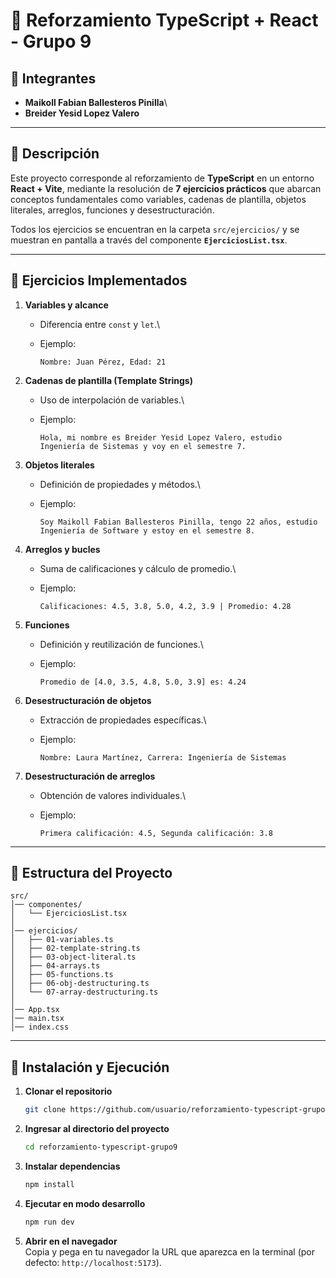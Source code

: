 # 📘 Reforzamiento TypeScript + React - Grupo 9

## 👥 Integrantes

-   **Maikoll Fabian Ballesteros Pinilla**\
-   **Breider Yesid Lopez Valero**

------------------------------------------------------------------------

## 📌 Descripción

Este proyecto corresponde al reforzamiento de **TypeScript** en un
entorno **React + Vite**, mediante la resolución de **7 ejercicios
prácticos** que abarcan conceptos fundamentales como variables, cadenas
de plantilla, objetos literales, arreglos, funciones y
desestructuración.

Todos los ejercicios se encuentran en la carpeta `src/ejercicios/` y se
muestran en pantalla a través del componente **`EjerciciosList.tsx`**.

------------------------------------------------------------------------

## 📝 Ejercicios Implementados

1.  **Variables y alcance**
    -   Diferencia entre `const` y `let`.\

    -   Ejemplo:

            Nombre: Juan Pérez, Edad: 21
2.  **Cadenas de plantilla (Template Strings)**
    -   Uso de interpolación de variables.\

    -   Ejemplo:

            Hola, mi nombre es Breider Yesid Lopez Valero, estudio Ingeniería de Sistemas y voy en el semestre 7.
3.  **Objetos literales**
    -   Definición de propiedades y métodos.\

    -   Ejemplo:

            Soy Maikoll Fabian Ballesteros Pinilla, tengo 22 años, estudio Ingeniería de Software y estoy en el semestre 8.
4.  **Arreglos y bucles**
    -   Suma de calificaciones y cálculo de promedio.\

    -   Ejemplo:

            Calificaciones: 4.5, 3.8, 5.0, 4.2, 3.9 | Promedio: 4.28
5.  **Funciones**
    -   Definición y reutilización de funciones.\

    -   Ejemplo:

            Promedio de [4.0, 3.5, 4.8, 5.0, 3.9] es: 4.24
6.  **Desestructuración de objetos**
    -   Extracción de propiedades específicas.\

    -   Ejemplo:

            Nombre: Laura Martínez, Carrera: Ingeniería de Sistemas
7.  **Desestructuración de arreglos**
    -   Obtención de valores individuales.\

    -   Ejemplo:

            Primera calificación: 4.5, Segunda calificación: 3.8

------------------------------------------------------------------------

## 📂 Estructura del Proyecto

    src/
    │── componentes/
    │   └── EjerciciosList.tsx
    │
    │── ejercicios/
    │   ├── 01-variables.ts
    │   ├── 02-template-string.ts
    │   ├── 03-object-literal.ts
    │   ├── 04-arrays.ts
    │   ├── 05-functions.ts
    │   ├── 06-obj-destructuring.ts
    │   └── 07-array-destructuring.ts
    │
    │── App.tsx
    │── main.tsx
    │── index.css

------------------------------------------------------------------------

## 🚀 Instalación y Ejecución

1.  **Clonar el repositorio**

    ``` bash
    git clone https://github.com/usuario/reforzamiento-typescript-grupo9.git
    ```

2.  **Ingresar al directorio del proyecto**

    ``` bash
    cd reforzamiento-typescript-grupo9
    ```

3.  **Instalar dependencias**

    ``` bash
    npm install
    ```

4.  **Ejecutar en modo desarrollo**

    ``` bash
    npm run dev
    ```

5.  **Abrir en el navegador**\
    Copia y pega en tu navegador la URL que aparezca en la terminal (por
    defecto: `http://localhost:5173`).
